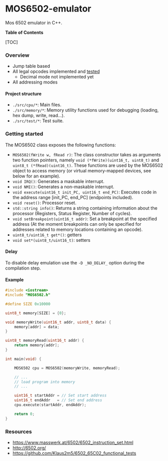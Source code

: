 # MOS6502-emulator
Mos 6502 emulator in C++.

**Table of Contents**

[TOC]

### Overview
- Jump table based
- All legal opcodes implemented and [tested](https://github.com/Klaus2m5/6502_65C02_functional_tests)
	- Decimal mode not implemented yet
- All addressing modes

#### Project structure
- `./src/cpu/*`: Main files.
- `./src/memory/*`: Memory utility functions used for debugging (loading, hex dump, write, read...).
- `./src/test/*`: Test suite.

### Getting started

The MOS6502 class exposes the following functions:
- `MOS6502(fWrite w, fRead r)`: The class constructor takes as arguments two function pointers, namely `void (*fWrite)(uint16_t, uint8_t)` and `uint8_t (*fRead)(uint16_t)`. These functions are used by the MOS6502 object to access memory (or virtual memory-mapped devices, see below for an example).
- `void IRQ()`: Generates a maskable interrupt.
- `void NMI()`: Generates a non-maskable interrupt.
- `void execute(uint16_t init_PC, uint16_t end_PC)`: Executes code in the address range [init_PC, end_PC] (endpoints included).
- `void reset()`: Processor reset.
- `std::string info()`: Returns a string containing information about the processor (Registers, Status Register, Number of cycles).
- `void setBreakpoint(uint16_t addr)`: Set a breakpoint at the specified address (At the moment breakpoints can only be specified for addresses related to memory locations containing an opcode).
- `uint8_t/uint16_t get*()`: getters
- `void set*(uint8_t/uint16_t)`: setters

#### Delay
To disable delay emulation use the `-D _NO_DELAY_` option during the compilation step.
    
#### Example

```cpp
#include <iostream>
#include "MOS6502.h"

#define SIZE 0x10000

uint8_t memory[SIZE] = {0};

void memoryWrite(uint16_t addr, uint8_t data) {
    memory[addr] = data;
}

uint8_t memoryRead(uint16_t addr) {
    return memory[addr];
}

int main(void) {

    MOS6502 cpu = MOS6502(memoryWrite, memoryRead);

    // ...
    // load program into memory
    // ...

    uint16_t startAddr = // Set start address
    uint16_t endAddr   = // Set end address
    cpu.execute(startAddr, endAddr);

    return 0;
}
```

### Resources

- <https://www.masswerk.at/6502/6502_instruction_set.html>
- <http://6502.org/>
- <https://github.com/Klaus2m5/6502_65C02_functional_tests>
